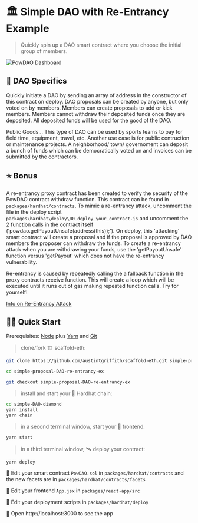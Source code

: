 # 🏛️ Simple DAO with Re-Entrancy Example

> Quickly spin up a DAO smart contract where you choose the initial group of members.

![PowDAO Dashboard](https://adaptiveclaim.s3.amazonaws.com/Screenshot+2021-09-20+114944.png)

## 📘 DAO Specifics

Quickly initiate a DAO by sending an array of address in the constructor of this contract on deploy. DAO proposals can be created by anyone, but only voted on by members. Members can create proposals to add or kick members. Members cannot withdraw their deposited funds once they are deposited. All deposited funds will be used for the good of the DAO.

Public Goods...
This type of DAO can be used by sports teams to pay for field time, equipment, travel, etc. Another use case is for public contruction or maintenance projects. 
A neighborhood/ town/ governoment can deposit a bunch of funds which can be democratically voted on and invoices can be submitted by the contractors.  

## ⭐ Bonus

A re-entrancy proxy contract has been created to verify the security of the PowDAO contract withdraw function. This contract can be found in `packages/hardhat/contracts`. To mimic a re-entrancy attack, uncomment the file in the deploy script `packages\hardhat\deploy\00_deploy_your_contract.js` and uncomment the 2 function calls in the contract itself ('powdao.getPayoutUnsafe(address(this));'). On deploy, this 'attacking' smart contract will create a proposal and if the proposal is approved by DAO members the proposer can withdraw the funds. To create a re-entrancy attack when you are withdrawing your funds, use the 'getPayoutUnsafe' function versus 'getPayout' which does not have the re-entrancy vulnerability. 

Re-entrancy is caused by repeatedly calling the a fallback function in the proxy contracts receive function. This will create a loop which will be executed until it runs out of gas making repeated function calls. Try for yourself!

[Info on Re-Entrancy Attack](https://quantstamp.com/blog/what-is-a-re-entrancy-attack)

## 🏄‍♂️ Quick Start

Prerequisites: [Node](https://nodejs.org/en/download/) plus [Yarn](https://classic.yarnpkg.com/en/docs/install/) and [Git](https://git-scm.com/downloads)

> clone/fork 🏗 scaffold-eth:

```bash
git clone https://github.com/austintgriffith/scaffold-eth.git simple-proposal-DAO-re-entrancy-ex

cd simple-proposal-DAO-re-entrancy-ex

git checkout simple-proposal-DAO-re-entrancy-ex
```

> install and start your 👷‍ Hardhat chain:

```bash
cd simple-DAO-diamond
yarn install
yarn chain
```

> in a second terminal window, start your 📱 frontend:

```bash
yarn start
```

> in a third terminal window, 🛰 deploy your contract:

```bash
yarn deploy
```

🔏 Edit your smart contract `PowDAO.sol` in `packages/hardhat/contracts` and the new facets are in `packages/hardhat/contracts/facets`

📝 Edit your frontend `App.jsx` in `packages/react-app/src`

💼 Edit your deployment scripts in `packages/hardhat/deploy`

📱 Open http://localhost:3000 to see the app

